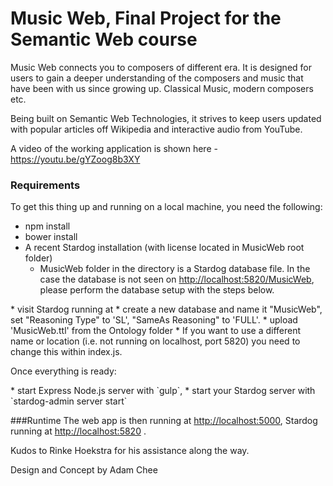 # Music Web, Final Project for the Semantic Web course

Music Web connects you to composers of different era. It is designed for users to gain a deeper understanding of the composers and music that have been with us since growing up. Classical Music, modern composers etc. 

Being built on Semantic Web Technologies, it strives to keep users updated with popular articles off Wikipedia and interactive audio from YouTube.


A video of the working application is shown here - <https://youtu.be/gYZoog8b3XY>


### Requirements

To get this thing up and running on a local machine, you need the following:

* npm install
* bower install
* A recent Stardog installation (with license located in MusicWeb root folder)
  * MusicWeb folder in the directory is a Stardog database file. In the case the database is not seen on <http://localhost:5820/MusicWeb>, please perform the database setup with the steps below.
	  
<Stardog Config>
  * visit Stardog running at <http://localhost:5820>
  * create a new database and name it "MusicWeb", set "Reasoning Type" to 'SL', "SameAs Reasoning" to 'FULL'.
  * upload 'MusicWeb.ttl' from the Ontology folder
  * If you want to use a different name or location (i.e. not running on localhost, port 5820) you need to change this within index.js.

Once everything is ready:

<In Terminal or Command Prompt>
* start Express Node.js server with `gulp`,
* start your Stardog server with `stardog-admin server start`


###Runtime
The web app is then running at <http://localhost:5000>, Stardog running at <http://localhost:5820> .


Kudos to Rinke Hoekstra for his assistance along the way.

Design and Concept by Adam Chee
